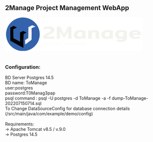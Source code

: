 
<h2>2Manage Project Management WebApp</h2>
<img src="https://github.com/eduardovilaca96/2Manage/blob/master/Projeto%20Spring/demo/src/main/webapp/imagens/2M.png" alt="2Manage" style="width:450px"></img>
<br><br>

<h3>Configuration:</h3>


BD Server Postgres 14.5 <br>
BD name: ToManage<br>
user:postgres <br>
password:T0Manag3pap <br>
psql command :  psql -U postgres -d ToManage -a -f dump-ToManage-202207150714.sql <br> 
To Change DataSourceConfig for database connection details (/src/main/java/com/example/demo/config) <br>
 <br>
Requirements: <br>
-> Apache Tomcat v8.5 / v.9.0<br>
-> Postgres 14.5<br>
		



